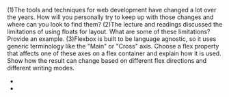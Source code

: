 (1)The tools and techniques for web development have changed a lot over the years. How will you personally try to keep up with those changes and where can you look to find them?
(2)The lecture and readings discussed the limitations of using floats for layout. What are some of these limitations? Provide an example.
(3)Flexbox is built to be language agnostic, so it uses generic terminology like the "Main" or "Cross" axis. Choose a flex property that affects one of these axes on a flex container and explain how it is used. Show how the result can change based on different flex directions and different writing modes.


 -

 -
